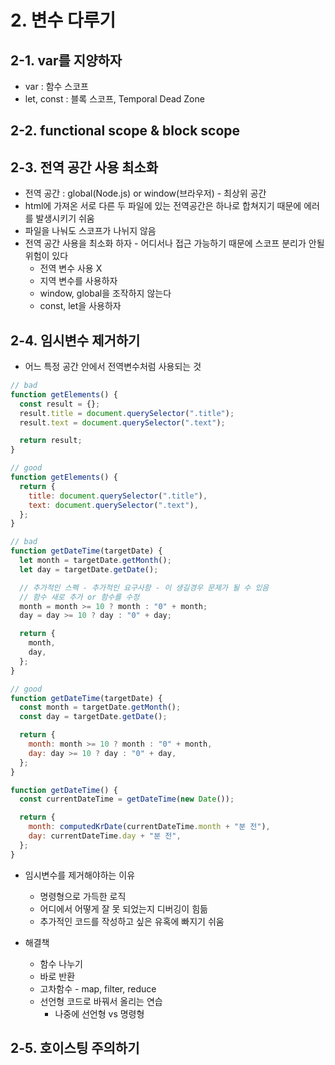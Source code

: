 # 2. 변수 다루기

## 2-1. var를 지양하자

- var : 함수 스코프
- let, const : 블록 스코프, Temporal Dead Zone

## 2-2. functional scope & block scope

## 2-3. 전역 공간 사용 최소화

- 전역 공간 : global(Node.js) or window(브라우저) - 최상위 공간
- html에 가져온 서로 다른 두 파일에 있는 전역공간은 하나로 합쳐지기 때문에 에러를 발생시키기 쉬움
- 파일을 나눠도 스코프가 나뉘지 않음
- 전역 공간 사용을 최소화 하자 - 어디서나 접근 가능하기 때문에 스코프 분리가 안될 위험이 있다
  - 전역 변수 사용 X
  - 지역 변수를 사용하자
  - window, global을 조작하지 않는다
  - const, let을 사용하자

## 2-4. 임시변수 제거하기

- 어느 특정 공간 안에서 전역변수처럼 사용되는 것

```js
// bad
function getElements() {
  const result = {};
  result.title = document.querySelector(".title");
  result.text = document.querySelector(".text");

  return result;
}

// good
function getElements() {
  return {
    title: document.querySelector(".title"),
    text: document.querySelector(".text"),
  };
}
```

```js
// bad
function getDateTime(targetDate) {
  let month = targetDate.getMonth();
  let day = targetDate.getDate();

  // 추가적인 스펙 - 추가적인 요구사항 - 이 생길경우 문제가 될 수 있음
  // 함수 새로 추가 or 함수를 수정
  month = month >= 10 ? month : "0" + month;
  day = day >= 10 ? day : "0" + day;

  return {
    month,
    day,
  };
}

// good
function getDateTime(targetDate) {
  const month = targetDate.getMonth();
  const day = targetDate.getDate();

  return {
    month: month >= 10 ? month : "0" + month,
    day: day >= 10 ? day : "0" + day,
  };
}

function getDateTime() {
  const currentDateTime = getDateTime(new Date());

  return {
    month: computedKrDate(currentDateTime.month + "분 전"),
    day: currentDateTime.day + "분 전",
  };
}
```

- 임시변수를 제거해야하는 이유

  - 명령형으로 가득한 로직
  - 어디에서 어떻게 잘 못 되었는지 디버깅이 힘듦
  - 추가적인 코드를 작성하고 싶은 유혹에 빠지기 쉬움

- 해결책
  - 함수 나누기
  - 바로 반환
  - 고차함수 - map, filter, reduce
  - 선언형 코드로 바꿔서 올리는 연습
    - 나중에 선언형 vs 명령형

## 2-5. 호이스팅 주의하기
